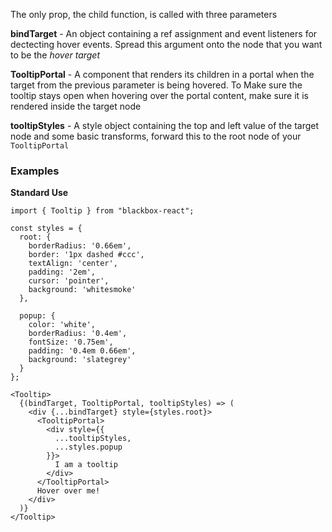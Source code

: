 The only prop, the child function, is called with three parameters

**bindTarget** - An object containing a ref assignment and event listeners for
dectecting hover events. Spread this argument onto the node that you want to be
the *hover target*

**TooltipPortal** - A component that renders its children in a portal when the
target from the previous parameter is being hovered. To Make sure the tooltip
stays open when hovering over the portal content, make sure it is rendered
inside the target node

**tooltipStyles** - A style object containing the top and left value of the
target node and some basic transforms, forward this to the root node of your
`TooltipPortal`

### Examples

**Standard Use**

```
import { Tooltip } from "blackbox-react";

const styles = {
  root: {
    borderRadius: '0.66em',
    border: '1px dashed #ccc',
    textAlign: 'center',
    padding: '2em',
    cursor: 'pointer',
    background: 'whitesmoke'
  },

  popup: {
    color: 'white',
    borderRadius: '0.4em',
    fontSize: '0.75em',
    padding: '0.4em 0.66em',
    background: 'slategrey'
  }
};

<Tooltip>
  {(bindTarget, TooltipPortal, tooltipStyles) => (
    <div {...bindTarget} style={styles.root}>
      <TooltipPortal>
        <div style={{
          ...tooltipStyles,
          ...styles.popup
        }}>
          I am a tooltip
        </div>
      </TooltipPortal>
      Hover over me!
    </div>
  )}
</Tooltip>
```
